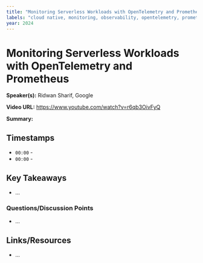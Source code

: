 ```yaml
---
title: "Monitoring Serverless Workloads with OpenTelemetry and Prometheus"
labels: "cloud native, monitoring, observability, opentelemetry, prometheus, serverless"
year: 2024
---
```


# Monitoring Serverless Workloads with OpenTelemetry and Prometheus

**Speaker(s):** Ridwan Sharif, Google

**Video URL:** https://www.youtube.com/watch?v=r6qb3OivFyQ

**Summary:**

## Timestamps

- `00:00` - 
- `00:00` - 

## Key Takeaways

- ...

### Questions/Discussion Points

- ...

## Links/Resources

- ...
